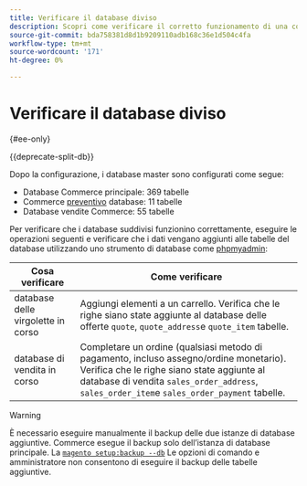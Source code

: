```yaml
---
title: Verificare il database diviso
description: Scopri come verificare il corretto funzionamento di una configurazione di database con suddivisione Commerce.
source-git-commit: bda758381d8d1b9209110adb168c36e1d504c4fa
workflow-type: tm+mt
source-wordcount: '171'
ht-degree: 0%

---
```



# Verificare il database diviso

{#ee-only}

{{deprecate-split-db}}

Dopo la configurazione, i database master sono configurati come segue:

- Database Commerce principale: 369 tabelle
- Commerce [preventivo](https://glossary.magento.com/quote) database: 11 tabelle
- Database vendite Commerce: 55 tabelle

Per verificare che i database suddivisi funzionino correttamente, eseguire le operazioni seguenti e verificare che i dati vengano aggiunti alle tabelle del database utilizzando uno strumento di database come [phpmyadmin](https://devdocs.magento.com/guides/v2.4/install-gde/prereq/optional.html#install-optional-phpmyadmin):

| Cosa verificare | Come verificare |
| -------------- | ------------- |
| database delle virgolette in corso | Aggiungi elementi a un carrello. Verifica che le righe siano state aggiunte al database delle offerte `quote`, `quote_address`e `quote_item` tabelle. |
| database di vendita in corso | Completare un ordine (qualsiasi metodo di pagamento, incluso assegno/ordine monetario). Verifica che le righe siano state aggiunte al database di vendita `sales_order_address`, `sales_order_item`e `sales_order_payment` tabelle. |

>[!WARNING]
>
>È necessario eseguire manualmente il backup delle due istanze di database aggiuntive. Commerce esegue il backup solo dell’istanza di database principale. La [`magento setup:backup --db`](https://devdocs.magento.com/guides/v2.4/install-gde/install/cli/install-cli-backup.html) Le opzioni di comando e amministratore non consentono di eseguire il backup delle tabelle aggiuntive.

